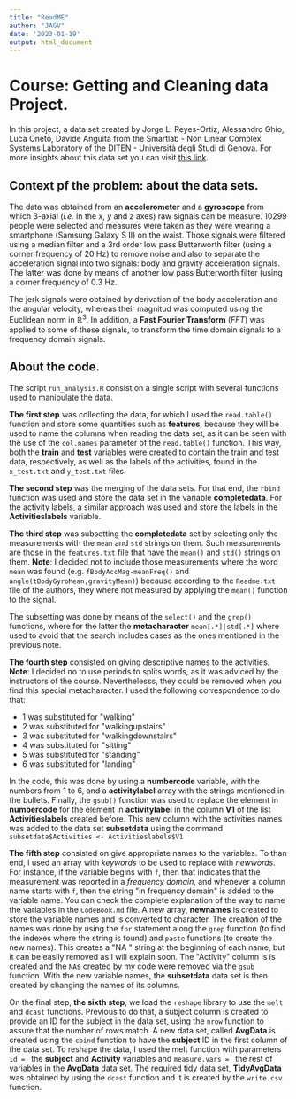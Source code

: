 ```yaml
---
title: "ReadME"
author: "JAGV"
date: '2023-01-19'
output: html_document
---
```


# Course: Getting and Cleaning data Project.

In this project, a data set created by Jorge L. Reyes-Ortiz, Alessandro Ghio, Luca Oneto, Davide Anguita from the Smartlab - Non Linear Complex Systems Laboratory of the DITEN - Università degli Studi di Genova. For more insights about this data set you can visit [this link](http://archive.ics.uci.edu/ml/datasets/Human+Activity+Recognition+Using+Smartphones).

## Context pf the problem: about the data sets.

The data was obtained from an **accelerometer** and a **gyroscope** from which 3-axial (*i.e.* in the $x$, $y$ and $z$ axes) raw signals can be measure. 10299 people were selected and measures were taken as they were wearing a smartphone (Samsung Galaxy S II) on the waist. Those signals were filtered using a median filter and a 3rd order low pass Butterworth filter (using a corner frequency of 20 Hz) to remove noise and also to separate the acceleration signal into two signals: body and gravity acceleration signals. The latter was done by means of another low pass Butterworth filter (using a corner frequency of 0.3 Hz.

The jerk signals were obtained by derivation of the body acceleration and the angular velocity, whereas their magnitud was computed using the Euclidean norm in $\mathbb{R}^3$. In addition, a **Fast Fourier Transform** (*FFT*) was applied to some of these signals, to transform the time domain signals to a frequency domain signals.

## About the code.

The script `run_analysis.R` consist on a single script with several functions used to manipulate the data. 

**The first step** was collecting the data, for which I used the `read.table()` function and store some quantities such as **features**, because they will be used to name the columns when reading the data set, as it can be seen with the use of the `col.names` parameter of the `read.table()` function. This way, both the **train** and **test** variables were created to contain the train and test data, respectively, as well as the labels of the activities, found in the `x_test.txt` and `y_test.txt` files.

**The second step** was the merging of the data sets. For that end, the `rbind` function was used and store the data set in the variable **completedata**. For the activity labels, a similar approach was used and store the labels in the **Activitieslabels** variable.

**The third step** was subsetting the **completedata** set by selecting only the measurements with the `mean` and `std` strings on them. Such measurements are those in the `features.txt` file that have the `mean()` and `std()` strings on them. **Note**: I decided not to include those measurements where the word `mean` was found (e.g. `fBodyAccMag-meanFreq()` and `angle(tBodyGyroMean,gravityMean)`) because according to the `Readme.txt` file of the authors, they where not measured by applying the `mean()` function to the signal. 

The subsetting was done by means of the `select()` and the `grep()` functions, where for the latter the **metacharacter** `mean[.*]|std[.*]` where used to avoid that the search includes cases as the ones mentioned in the previous note.

**The fourth step** consisted on giving descriptive names to the activities. **Note**: I decided no to use periods to splits words, as it was adviced by the instructors of the course. Neverthelesss, they could be removed when you find this special metacharacter. I used the following correspondence to do that:

- 1 was substituted for "walking"
- 2 was substituted for "walkingupstairs"
- 3 was substituted for "walkingdownstairs"
- 4 was substituted for "sitting"
- 5 was substituted for "standing"
- 6 was substituted for "landing"

In the code, this was done by using a **numbercode** variable, with the numbers from 1 to 6, and a **activitylabel** array with the strings mentioned in the bullets. Finally, the `gsub()` function was used to replace the element in **numbercode** for the element in **activitylabel** in the column **V1** of the list **Activitieslabels** created before. This new column with the activities names was added to the data set **subsetdata** using the command `subsetdata$Activities <- Activitieslabels$V1`

**The fifth step** consisted on give appropriate names to the variables. To than end, I used an array with *keywords* to be used to replace with *newwords*. For instance, if the variable begins with `f`, then that indicates that the measurement was reported in a *frequency domain*, and whenever a column name starts with `f`, then the string "in frequency domain" is added to the variable name. You can check the complete explanation of the way to name the variables in the `CodeBook.md` file. A new array, **newnames** is created to store the variable names and is converted to character. The creation of the names was done by using the `for` statement along the `grep` function (to find the indexes where the string is found) and `paste` functions (to create the new names). This creates a "NA " string at the beginning of each name, but it can be easily removed as I will explain soon. The "Activity" column is is created and the `NA`s created by my code were removed via the `gsub` function. With the new variable names, the **subsetdata** data set is then created by changing the names of its columns. 


On the final step, **the sixth step**, we load the `reshape` library to use the `melt` and `dcast` functions. Previous to do that, a subject column is created to provide an ID for the subject in the data set, using the `nrow` function to assure that the number of rows match. A new data set, called **AvgData** is created using the `cbind` function to have the **subject** ID in the first column of the data set. To reshape the data, I used the melt function with parameters `id = ` the **subject** and **Activity** variables and `measure.vars = ` the rest of variables in the **AvgData** data set. The required tidy data set, **TidyAvgData** was obtained by using the `dcast` function and it is created by the `write.csv` function.
